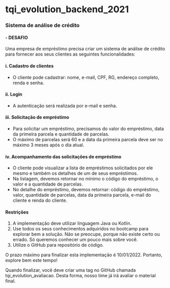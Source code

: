 # tqi_evolution_backend_2021
### Sistema de análise de crédito
#### - DESAFIO
Uma empresa de empréstimo precisa criar um sistema de análise de crédito para fornecer aos seus clientes as seguintes funcionalidades:

#### i. Cadastro de clientes
- O cliente pode cadastrar: nome, e-mail, CPF, RG, endereço completo, renda e senha.
    
#### ii. Login
- A autenticação será realizada por e-mail e senha.
    
#### iii. Solicitação de empréstimo
- Para solicitar um empréstimo, precisamos do valor do empréstimo, data da primeira parcela e quantidade de parcelas.
- O máximo de parcelas será 60 e a data da primeira parcela deve ser no máximo 3 meses após o dia atual.
    
#### iv. Acompanhamento das solicitações de empréstimo
  - O cliente pode visualizar a lista de empréstimos solicitados por ele mesmo e também os detalhes de um de seus empréstimos.
  - Na listagem, devemos retornar no mínimo o código do empréstimo, o valor e a quantidade de parcelas.
  - No detalhe do empréstimo, devemos retornar: código do empréstimo, valor, quantidade de parcelas, data da primeira parcela, e-mail do cliente e renda do cliente.

#### Restrições

1. A implementação deve utilizar linguagem Java ou Kotlin.
2. Use todos os seus conhecimentos adquiridos no bootcamp para explorar bem a solução. Não se preocupe, porque não existe certo ou errado. Só queremos conhecer um pouco mais sobre você.
3. Utilize o GitHub para repositório de código.

O prazo máximo para finalizar esta implementação é 10/01/2022. Portanto, explore bem este tempo!

Quando finalizar, você deve criar uma tag no GitHub chamada tqi_evolution_avaliacao. Desta forma, nosso time já irá avaliar o material final.
